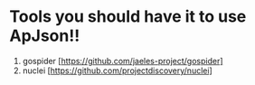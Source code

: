 # Tools you should have it to use ApJson!!

1. gospider [https://github.com/jaeles-project/gospider]
2. nuclei [https://github.com/projectdiscovery/nuclei]
